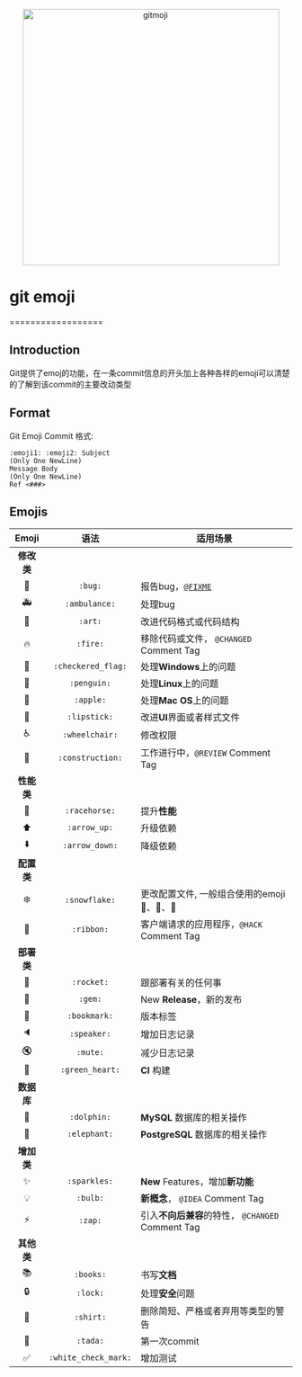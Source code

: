 <p align="center">
	<a href="https://gitmoji.carloscuesta.me">
		<img src="https://cloud.githubusercontent.com/assets/7629661/20073135/4e3db2c2-a52b-11e6-85e1-661a8212045a.gif" width="456" alt="gitmoji">
	</a>
</p>

# git emoji
==================

Introduction
-----
Git提供了emoj的功能，在一条commit信息的开头加上各种各样的emoji可以清楚的了解到该commit的主要改动类型

Format
-----
Git Emoji Commit 格式:
```
:emoji1: :emoji2: Subject
(Only One NewLine)
Message Body
(Only One NewLine)
Ref <###>
```

Emojis
----------------

| Emoji | 语法 | 适用场景 |
|:---:|:---:|---|
| **修改类** |
| :bug: | `:bug:` | 报告bug，[`@FIXME`](https://github.com/slashsBin/styleguide-todo-grammar#bug-report) |
| :ambulance: | `:ambulance:` | 处理bug |
| :art: | `:art:` | 改进代码格式或代码结构 |
| :fire: | `:fire:` | 移除代码或文件， `@CHANGED` Comment Tag |
| :checkered_flag: | `:checkered_flag:` | 处理**Windows**上的问题 |
| :penguin: | `:penguin:` | 处理**Linux**上的问题 |
| :apple: | `:apple:` | 处理**Mac OS**上的问题|
| :lipstick: | `:lipstick:` | 改进**UI**界面或者样式文件 |
| :wheelchair: | `:wheelchair:` | 修改权限 |
| :construction: | `:construction:` | 工作进行中，`@REVIEW` Comment Tag |
|**性能类**|
| :racehorse: | `:racehorse:` | 提升**性能** |
| :arrow_up: | `:arrow_up:` | 升级依赖 |
| :arrow_down: | `:arrow_down:` | 降级依赖 |
|**配置类**|
| :snowflake: | `:snowflake:` | 更改配置文件, 一般组合使用的emoji :penguin:、:ribbon:、:rocket: |
| :ribbon: | `:ribbon:` | 客户端请求的应用程序，`@HACK` Comment Tag |
|**部署类**|
| :rocket: | `:rocket:` | 跟部署有关的任何事 |
| :gem: | `:gem:` | New **Release**，新的发布 |
| :bookmark: | `:bookmark:` | 版本标签 |
| :speaker: | `:speaker:` | 增加日志记录 |
| :mute: | `:mute:` | 减少日志记录 |
| :green_heart: | `:green_heart:` | **CI** 构建 |
|**数据库**|
| :dolphin: | `:dolphin:` | **MySQL** 数据库的相关操作 |
| :elephant: | `:elephant:` | **PostgreSQL** 数据库的相关操作 |
|**增加类**|
| :sparkles: | `:sparkles:` | **New** Features，增加**新功能**|
| :bulb: | `:bulb:` |**新概念**， `@IDEA` Comment Tag |
| :zap: | `:zap:` | 引入**不向后兼容**的特性， `@CHANGED` Comment Tag |
|**其他类**|
| :books: | `:books:` | 书写**文档** |
| :lock: | `:lock:` | 处理**安全**问题 |
| :shirt: | `:shirt:` | 删除简短、严格或者弃用等类型的警告 |
| :tada: | `:tada:` | 第一次commit |
| :white_check_mark: | `:white_check_mark:` | 增加测试 |

